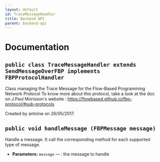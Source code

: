 ```yaml
---
layout: default
id: TraceMessageHandler
title: Backend API
parent: backend-api
---
```

# Documentation

## `public class TraceMessageHandler extends SendMessageOverFBP implements FBPProtocolHandler`

Class managing the Trace Message for the Flow-Based Programming Network Protocol To know more about this protocol, take a look at the doc on J.Paul Morisson's website : https://flowbased.github.io/fbp-protocol/#sub-protocols

Created by antoine on 26/05/2017.

## `public void handleMessage (FBPMessage message)`

Handle a message. It call the corresponding method for each supported type of message.

 * **Parameters:** `message` — : the message to handle
